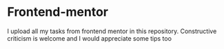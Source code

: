 # Frontend-mentor
I upload all my tasks from frontend mentor in this repository. Constructive criticism is welcome and I would appreciate some tips too

